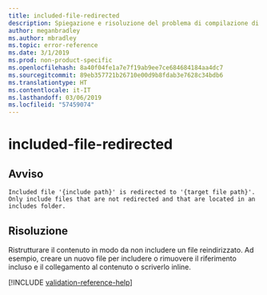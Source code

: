 ```yaml
---
title: included-file-redirected
description: Spiegazione e risoluzione del problema di compilazione di Docs included-file-redirected
author: meganbradley
ms.author: mbradley
ms.topic: error-reference
ms.date: 3/1/2019
ms.prod: non-product-specific
ms.openlocfilehash: 8a40f04fe1a7e7f19ab9ee7ce684684184aa4dc7
ms.sourcegitcommit: 89eb357721b26710e00d9b8fdab3e7628c34bdb6
ms.translationtype: HT
ms.contentlocale: it-IT
ms.lasthandoff: 03/06/2019
ms.locfileid: "57459074"
---
```

# <a name="included-file-redirected"></a>included-file-redirected

## <a name="warning"></a>Avviso

`Included file '{include path}' is redirected to '{target file path}'. Only include files that are not redirected and that are located in an includes folder.`

## <a name="resolution"></a>Risoluzione

Ristrutturare il contenuto in modo da non includere un file reindirizzato. Ad esempio, creare un nuovo file per includere o rimuovere il riferimento incluso e il collegamento al contenuto o scriverlo inline.

<!--make sure to add this file to your includes folder and verify the path-->
[!INCLUDE [validation-reference-help](includes/validation-reference-help.md)]
